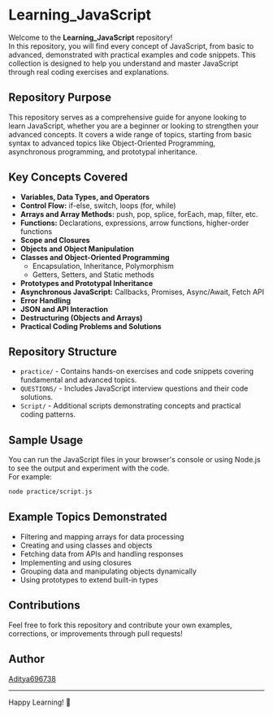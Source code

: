 # Learning_JavaScript

Welcome to the **Learning_JavaScript** repository!  
In this repository, you will find every concept of JavaScript, from basic to advanced, demonstrated with practical examples and code snippets. This collection is designed to help you understand and master JavaScript through real coding exercises and explanations.

## Repository Purpose

This repository serves as a comprehensive guide for anyone looking to learn JavaScript, whether you are a beginner or looking to strengthen your advanced concepts. It covers a wide range of topics, starting from basic syntax to advanced topics like Object-Oriented Programming, asynchronous programming, and prototypal inheritance.

## Key Concepts Covered

- **Variables, Data Types, and Operators**
- **Control Flow:** if-else, switch, loops (for, while)
- **Arrays and Array Methods:** push, pop, splice, forEach, map, filter, etc.
- **Functions:** Declarations, expressions, arrow functions, higher-order functions
- **Scope and Closures**
- **Objects and Object Manipulation**
- **Classes and Object-Oriented Programming**
  - Encapsulation, Inheritance, Polymorphism
  - Getters, Setters, and Static methods
- **Prototypes and Prototypal Inheritance**
- **Asynchronous JavaScript:** Callbacks, Promises, Async/Await, Fetch API
- **Error Handling**
- **JSON and API Interaction**
- **Destructuring (Objects and Arrays)**
- **Practical Coding Problems and Solutions**

## Repository Structure

- `practice/` - Contains hands-on exercises and code snippets covering fundamental and advanced topics.
- `QUESTIONS/` - Includes JavaScript interview questions and their code solutions.
- `Script/` - Additional scripts demonstrating concepts and practical coding patterns.

## Sample Usage

You can run the JavaScript files in your browser's console or using Node.js to see the output and experiment with the code.  
For example:
```bash
node practice/script.js
```

## Example Topics Demonstrated

- Filtering and mapping arrays for data processing
- Creating and using classes and objects
- Fetching data from APIs and handling responses
- Implementing and using closures
- Grouping data and manipulating objects dynamically
- Using prototypes to extend built-in types

## Contributions

Feel free to fork this repository and contribute your own examples, corrections, or improvements through pull requests!

## Author

[Aditya696738](https://github.com/Aditya696738)

---

Happy Learning! 🚀
